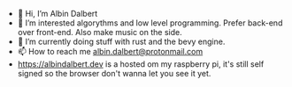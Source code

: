 - 👋 Hi, I’m Albin Dalbert
- 👀 I’m interested algorythms and low level programming. Prefer back-end over front-end. Also make music on the side.
- 🌱 I’m currently doing stuff with rust and the bevy engine.
- 📫 How to reach me albin.dalbert@protonmail.com
- https://albindalbert.dev is a hosted om my raspberry pi, it's still self signed so the browser don't wanna let you see it yet.

<!---
AlbinDalbert/AlbinDalbert is a ✨ special ✨ repository because its `README.md` (this file) appears on your GitHub profile.
You can click the Preview link to take a look at your changes.
--->
